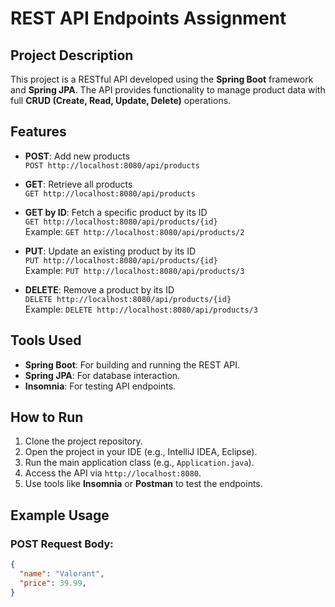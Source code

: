 # REST API Endpoints Assignment

## Project Description
This project is a RESTful API developed using the **Spring Boot** framework and **Spring JPA**. The API provides functionality to manage product data with full **CRUD (Create, Read, Update, Delete)** operations.

## Features
- **POST**: Add new products  
  `POST http://localhost:8080/api/products`

- **GET**: Retrieve all products  
  `GET http://localhost:8080/api/products`

- **GET by ID**: Fetch a specific product by its ID  
  `GET http://localhost:8080/api/products/{id}`  
  Example: `GET http://localhost:8080/api/products/2`

- **PUT**: Update an existing product by its ID  
  `PUT http://localhost:8080/api/products/{id}`  
  Example: `PUT http://localhost:8080/api/products/3`

- **DELETE**: Remove a product by its ID  
  `DELETE http://localhost:8080/api/products/{id}`  
  Example: `DELETE http://localhost:8080/api/products/3`

## Tools Used
- **Spring Boot**: For building and running the REST API.
- **Spring JPA**: For database interaction.
- **Insomnia**: For testing API endpoints.

## How to Run
1. Clone the project repository.
2. Open the project in your IDE (e.g., IntelliJ IDEA, Eclipse).
3. Run the main application class (e.g., `Application.java`).
4. Access the API via `http://localhost:8080`.
5. Use tools like **Insomnia** or **Postman** to test the endpoints.

## Example Usage
### POST Request Body:
```json
{
  "name": "Valorant",
  "price": 39.99,
}

